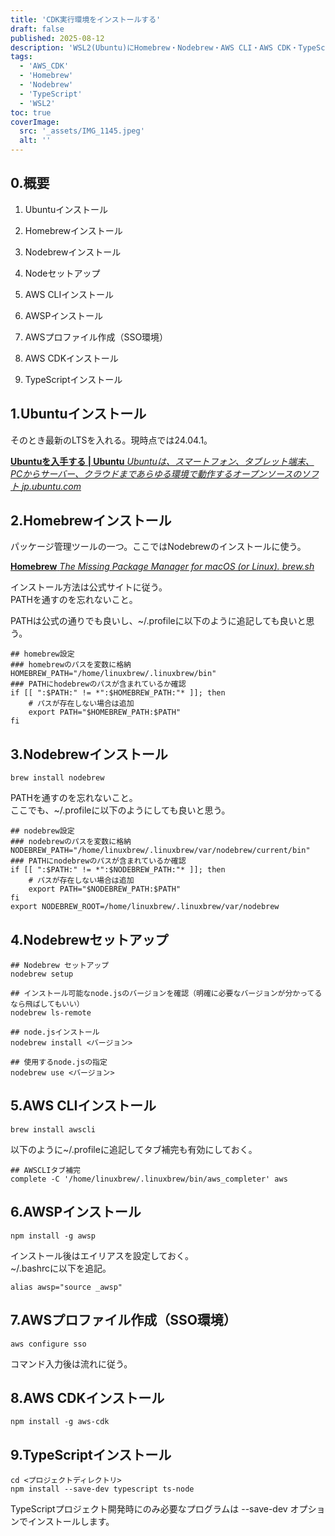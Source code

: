 ```yaml
---
title: 'CDK実行環境をインストールする'
draft: false
published: 2025-08-12
description: 'WSL2(Ubuntu)にHomebrew・Nodebrew・AWS CLI・AWS CDK・TypeScriptをインストールしてCDKの実行環境を構築する手順をまとめました。'
tags:
  - 'AWS_CDK'
  - 'Homebrew'
  - 'Nodebrew'
  - 'TypeScript'
  - 'WSL2'
toc: true
coverImage:
  src: '_assets/IMG_1145.jpeg'
  alt: ''
---
```

## 0.概要

1. Ubuntuインストール
    
2. Homebrewインストール
    
3. Nodebrewインストール
    
4. Nodeセットアップ
    
5. AWS CLIインストール
    
6. AWSPインストール
    
7. AWSプロファイル作成（SSO環境）
    
8. AWS CDKインストール
    
9. TypeScriptインストール
    

## 1.Ubuntuインストール

そのとき最新のLTSを入れる。現時点では24.04.1。

[**Ubuntuを入手する | Ubuntu** _Ubuntuは、スマートフォン、タブレット端末、PCからサーバー、クラウドまであらゆる環境で動作するオープンソースのソフト_ _jp.ubuntu.com_](https://jp.ubuntu.com/download)[](https://jp.ubuntu.com/download)

## 2.Homebrewインストール

パッケージ管理ツールの一つ。ここではNodebrewのインストールに使う。

[**Homebrew** _The Missing Package Manager for macOS (or Linux)._ _brew.sh_](https://brew.sh/ja/)[](https://brew.sh/ja/)

インストール方法は公式サイトに従う。  
PATHを通すのを忘れないこと。

PATHは公式の通りでも良いし、~/.profileに以下のように追記しても良いと思う。

```
## homebrew設定
### homebrewのパスを変数に格納
HOMEBREW_PATH="/home/linuxbrew/.linuxbrew/bin"
### PATHにhodebrewのパスが含まれているか確認
if [[ ":$PATH:" != *":$HOMEBREW_PATH:"* ]]; then
    # パスが存在しない場合は追加
    export PATH="$HOMEBREW_PATH:$PATH"
fi
```

## 3.Nodebrewインストール

```
brew install nodebrew
```

PATHを通すのを忘れないこと。  
ここでも、~/.profileに以下のようにしても良いと思う。

```
## nodebrew設定
### nodebrewのパスを変数に格納
NODEBREW_PATH="/home/linuxbrew/.linuxbrew/var/nodebrew/current/bin"
### PATHにnodebrewのパスが含まれているか確認
if [[ ":$PATH:" != *":$NODEBREW_PATH:"* ]]; then
    # パスが存在しない場合は追加
    export PATH="$NODEBREW_PATH:$PATH"
fi
export NODEBREW_ROOT=/home/linuxbrew/.linuxbrew/var/nodebrew
```

## 4.Nodebrewセットアップ

```
## Nodebrew セットアップ
nodebrew setup

## インストール可能なnode.jsのバージョンを確認（明確に必要なバージョンが分かってるなら飛ばしてもいい）
nodebrew ls-remote
 
## node.jsインストール
nodebrew install <バージョン>
 
## 使用するnode.jsの指定
nodebrew use <バージョン>
```

## 5.AWS CLIインストール

```
brew install awscli
```

以下のように~/.profileに追記してタブ補完も有効にしておく。

```
## AWSCLIタブ補完
complete -C '/home/linuxbrew/.linuxbrew/bin/aws_completer' aws
```

## 6.AWSPインストール

```
npm install -g awsp
```

インストール後はエイリアスを設定しておく。  
~/.bashrcに以下を追記。

```
alias awsp="source _awsp"
```

## 7.AWSプロファイル作成（SSO環境）

```
aws configure sso
```

コマンド入力後は流れに従う。  

## 8.AWS CDKインストール

```
npm install -g aws-cdk
```

## 9.TypeScriptインストール

```
cd <プロジェクトディレクトリ>
npm install --save-dev typescript ts-node
```

TypeScriptプロジェクト開発時にのみ必要なプログラムは --save-dev オプションでインストールします。